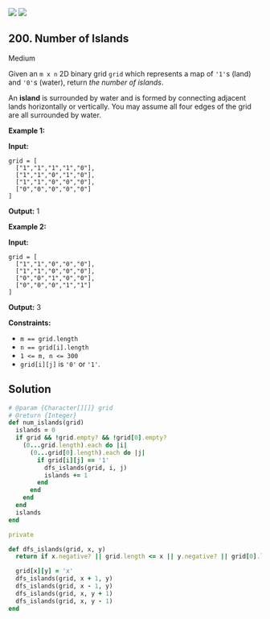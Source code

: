 [![](https://img.shields.io/github/stars/LeetCode-in-Ruby/LeetCode-in-Ruby?label=Stars&style=flat-square)](https://github.com/LeetCode-in-Ruby/LeetCode-in-Ruby)
[![](https://img.shields.io/github/forks/LeetCode-in-Ruby/LeetCode-in-Ruby?label=Fork%20me%20on%20GitHub%20&style=flat-square)](https://github.com/LeetCode-in-Ruby/LeetCode-in-Ruby/fork)

## 200\. Number of Islands

Medium

Given an `m x n` 2D binary grid `grid` which represents a map of `'1'`s (land) and `'0'`s (water), return _the number of islands_.

An **island** is surrounded by water and is formed by connecting adjacent lands horizontally or vertically. You may assume all four edges of the grid are all surrounded by water.

**Example 1:**

**Input:**

    grid = [
      ["1","1","1","1","0"],
      ["1","1","0","1","0"],
      ["1","1","0","0","0"],
      ["0","0","0","0","0"]
    ]

**Output:** 1 

**Example 2:**

**Input:**

    grid = [
      ["1","1","0","0","0"],
      ["1","1","0","0","0"],
      ["0","0","1","0","0"],
      ["0","0","0","1","1"]
    ]

**Output:** 3 

**Constraints:**

*   `m == grid.length`
*   `n == grid[i].length`
*   `1 <= m, n <= 300`
*   `grid[i][j]` is `'0'` or `'1'`.

## Solution

```ruby
# @param {Character[][]} grid
# @return {Integer}
def num_islands(grid)
  islands = 0
  if grid && !grid.empty? && !grid[0].empty?
    (0...grid.length).each do |i|
      (0...grid[0].length).each do |j|
        if grid[i][j] == '1'
          dfs_islands(grid, i, j)
          islands += 1
        end
      end
    end
  end
  islands
end

private

def dfs_islands(grid, x, y)
  return if x.negative? || grid.length <= x || y.negative? || grid[0].length <= y || grid[x][y] != '1'

  grid[x][y] = 'x'
  dfs_islands(grid, x + 1, y)
  dfs_islands(grid, x - 1, y)
  dfs_islands(grid, x, y + 1)
  dfs_islands(grid, x, y - 1)
end
```